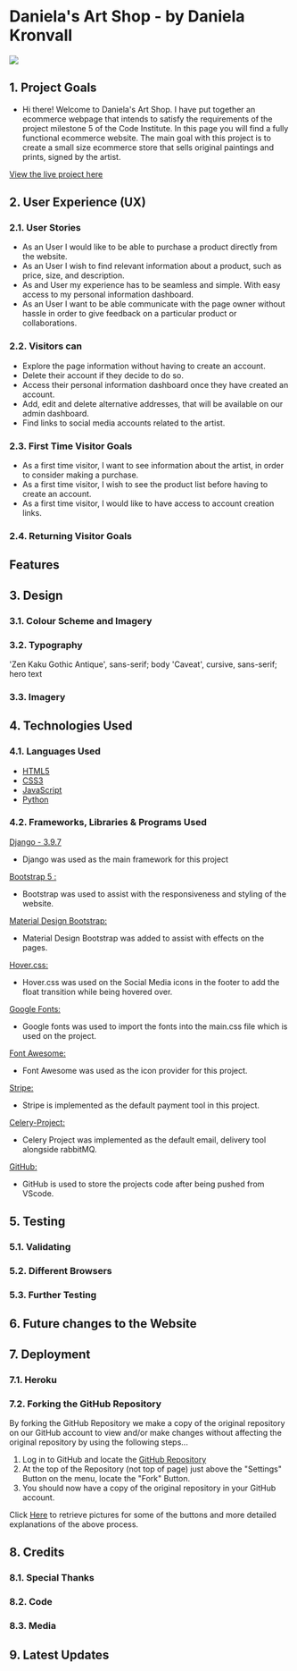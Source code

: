 # Daniela's Art Shop - by Daniela Kronvall

<img src="#">

## 1. Project Goals

- Hi there! Welcome to Daniela's Art Shop.
  I have put together an ecommerce webpage that intends to satisfy the requirements of the project milestone 5 of the Code Institute.
  In this page you will find a fully functional ecommerce website. The main goal with this project is to create a small size ecommerce store that sells original paintings and prints, signed by the artist.

[View the live project here](https://danielasartshop.herokuapp.com/)

## 2. User Experience (UX)

### 2.1. User Stories

- As an User I would like to be able to purchase a product directly from the website.
- As an User I wish to find relevant information about a product, such as price, size, and description.
- As and User my experience has to be seamless and simple. With easy access to my personal information dashboard.
- As an User I want to be able communicate with the page owner without hassle in order to give feedback on a particular product or collaborations.

### 2.2. Visitors can

- Explore the page information without having to create an account.
- Delete their account if they decide to do so.
- Access their personal information dashboard once they have created an account.
- Add, edit and delete alternative addresses, that will be available on our admin dashboard.
- Find links to social media accounts related to the artist.

### 2.3. First Time Visitor Goals

- As a first time visitor, I want to see information about the artist, in order to consider making a purchase.
- As a first time visitor, I wish to see the product list before having to create an account.
- As a first time visitor, I would like to have access to account creation links.

### 2.4. Returning Visitor Goals

## Features

## 3. Design

### 3.1. Colour Scheme and Imagery

### 3.2. Typography

'Zen Kaku Gothic Antique', sans-serif; body
'Caveat', cursive, sans-serif; hero text

### 3.3. Imagery

## 4. Technologies Used

### 4.1. Languages Used

- [HTML5](https://en.wikipedia.org/wiki/HTML5)
- [CSS3](https://en.wikipedia.org/wiki/Cascading_Style_Sheets)
- [JavaScript](https://en.wikipedia.org/wiki/javascript)
- [Python](https://en.wikipedia.org/wiki/javascript)

### 4.2. Frameworks, Libraries & Programs Used

[Django - 3.9.7](https://www.djangoproject.com/)

- Django was used as the main framework for this project

[Bootstrap 5 :](https://getbootstrap.com/)

- Bootstrap was used to assist with the responsiveness and styling of the website.

[Material Design Bootstrap:](https://mdbootstrap.com/)

- Material Design Bootstrap was added to assist with effects on the pages.

[Hover.css:](https://ianlunn.github.io/Hover/)

- Hover.css was used on the Social Media icons in the footer to add the float transition while being hovered over.

[Google Fonts:](https://fonts.google.com/)

- Google fonts was used to import the fonts into the main.css file which is used on the project.

[Font Awesome:](https://fontawesome.com/)

- Font Awesome was used as the icon provider for this project.

[Stripe:](https://stripe.com/en-se)

- Stripe is implemented as the default payment tool in this project.

[Celery-Project:](https://docs.celeryproject.org/en/stable/)

- Celery Project was implemented as the default email, delivery tool alongside rabbitMQ.

[GitHub:](https://github.com/)

- GitHub is used to store the projects code after being pushed from VScode.

## 5. Testing

### 5.1. Validating

### 5.2. Different Browsers

### 5.3. Further Testing

## 6. Future changes to the Website

## 7. Deployment

### 7.1. Heroku

### 7.2. Forking the GitHub Repository

By forking the GitHub Repository we make a copy of the original repository on our GitHub account to view and/or make
changes without affecting the original repository by using the following steps...

1. Log in to GitHub and locate the [GitHub Repository](https://github.com/)
2. At the top of the Repository (not top of page) just above the "Settings" Button on the menu, locate the "Fork"
   Button.
3. You should now have a copy of the original repository in your GitHub account.

Click
[Here](https://help.github.com/en/github/creating-cloning-and-archiving-repositories/cloning-a-repository#cloning-a-repository-to-github-desktop)
to retrieve pictures for some of the buttons and more detailed explanations of the above process.

## 8. Credits

### 8.1. Special Thanks

### 8.2. Code

### 8.3. Media

## 9. Latest Updates

